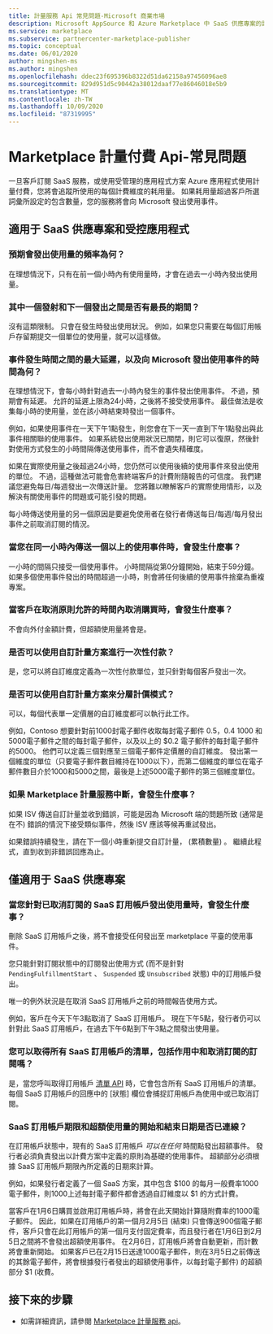 ```yaml
---
title: 計量服務 Api 常見問題-Microsoft 商業市場
description: Microsoft AppSource 和 Azure Marketplace 中 SaaS 供應專案的計量服務 Api 相關常見問題。
ms.service: marketplace
ms.subservice: partnercenter-marketplace-publisher
ms.topic: conceptual
ms.date: 06/01/2020
author: mingshen-ms
ms.author: mingshen
ms.openlocfilehash: ddec23f695396b8322d51da62158a97456096ae8
ms.sourcegitcommit: 829d951d5c90442a38012daaf77e86046018e5b9
ms.translationtype: MT
ms.contentlocale: zh-TW
ms.lasthandoff: 10/09/2020
ms.locfileid: "87319995"
---
```

# <a name="marketplace-metered-billing-apis---faq"></a>Marketplace 計量付費 Api-常見問題

一旦客戶訂閱 SaaS 服務，或使用受管理的應用程式方案 Azure 應用程式使用計量付費，您將會追蹤所使用的每個計費維度的耗用量。  如果耗用量超過客戶所選詞彙所設定的包含數量，您的服務將會向 Microsoft 發出使用事件。

## <a name="for-both-saas-offers-and-managed-apps"></a>適用于 SaaS 供應專案和受控應用程式

### <a name="how-often-is-it-expected-to-emit-usage"></a>預期會發出使用量的頻率為何？

在理想情況下，只有在前一個小時內有使用量時，才會在過去一小時內發出使用量。

### <a name="is-there-a-maximal-period-between-one-emission-and-the-next-one"></a>其中一個發射和下一個發出之間是否有最長的期間？

沒有這類限制。 只會在發生時發出使用狀況。 例如，如果您只需要在每個訂用帳戶存留期提交一個單位的使用量，就可以這樣做。

### <a name="what-is-the-maximum-delay-between-the-time-an-event-occurs-and-the-time-a-usage-event-is-emitted-to-microsoft"></a>事件發生時間之間的最大延遲，以及向 Microsoft 發出使用事件的時間為何？

在理想情況下，會每小時針對過去一小時內發生的事件發出使用事件。 不過，預期會有延遲。 允許的延遲上限為24小時，之後將不接受使用事件。 最佳做法是收集每小時的使用量，並在該小時結束時發出一個事件。

例如，如果使用事件在一天下午1點發生，則您會在下一天一直到下午1點發出與此事件相關聯的使用事件。  如果系統發出使用狀況已關閉，則它可以復原，然後針對使用方式發生的小時間隔傳送使用事件，而不會遺失精確度。

如果在實際使用量之後超過24小時，您仍然可以使用後續的使用事件來發出使用的單位。  不過，這種做法可能會危害終端客戶的計費附隨報告的可信度。  我們建議您避免每日/每週發出一次傳送計量。  您將難以瞭解客戶的實際使用情形，以及解決有關使用事件的問題或可能引發的問題。

每小時傳送使用量的另一個原因是要避免使用者在發行者傳送每日/每週/每月發出事件之前取消訂閱的情況。

### <a name="what-happens-when-you-send-more-than-one-usage-event-in-the-same-hour"></a>當您在同一小時內傳送一個以上的使用事件時，會發生什麼事？

一小時的間隔只接受一個使用事件。 小時間隔從第0分鐘開始，結束于59分鐘。  如果多個使用事件發出的時間超過一小時，則會將任何後續的使用事件捨棄為重複專案。

### <a name="what-happens-when-the-customer-cancels-the-purchase-within-the-time-allowed-by-the-cancellation-policy"></a>當客戶在取消原則允許的時間內取消購買時，會發生什麼事？

不會向外付金額計費，但超額使用量將會是。

### <a name="can-custom-meter-plans-be-used-for-one-time-payments"></a>是否可以使用自訂計量方案進行一次性付款？

是，您可以將自訂維度定義為一次性付款單位，並只針對每個客戶發出一次。

### <a name="can-custom-meter-plans-be-used-to-tiered-pricing-model"></a>是否可以使用自訂計量方案來分層計價模式？

可以，每個代表單一定價層的自訂維度都可以執行此工作。

例如，Contoso 想要針對前1000封電子郵件收取每封電子郵件 $0.5，$0.4 1000 和5000電子郵件之間的每封電子郵件，以及以上的 $0.2 電子郵件的每封電子郵件的5000。 他們可以定義三個對應至三個電子郵件定價層的自訂維度。 發出第一個維度的單位（只要電子郵件數目維持在1000以下），而第二個維度的單位在電子郵件數目介於1000和5000之間，最後是上述5000電子郵件的第三個維度單位。

### <a name="what-happens-if-the-marketplace-metering-service-has-an-outage"></a>如果 Marketplace 計量服務中斷，會發生什麼事？

如果 ISV 傳送自訂計量並收到錯誤，可能是因為 Microsoft 端的問題所致 (通常是在不) 錯誤的情況下接受類似事件，然後 ISV 應該等候再重試發出。

如果錯誤持續發生，請在下一個小時重新提交自訂計量， (累積數量) 。 繼續此程式，直到收到非錯誤回應為止。

## <a name="for-saas-offers-only"></a>僅適用于 SaaS 供應專案

### <a name="what-happens-when-you-emit-usage-for-a-saas-subscription-that-has-been-unsubscribed-already"></a>當您針對已取消訂閱的 SaaS 訂用帳戶發出使用量時，會發生什麼事？

刪除 SaaS 訂用帳戶之後，將不會接受任何發出至 marketplace 平臺的使用事件。

您只能針對訂閱狀態中的訂閱發出使用方式 (而不是針對 `PendingFulfillmentStart` 、 `Suspended` 或 `Unsubscribed` 狀態) 中的訂用帳戶發出。

唯一的例外狀況是在取消 SaaS 訂用帳戶之前的時間報告使用方式。

例如，客戶在今天下午3點取消了 SaaS 訂用帳戶。 現在下午5點，發行者仍可以針對此 SaaS 訂用帳戶，在過去下午6點到下午3點之間發出使用量。

### <a name="can-you-get-a-list-of-all-saas-subscriptions-including-active-and-unsubscribed-subscriptions"></a>您可以取得所有 SaaS 訂用帳戶的清單，包括作用中和取消訂閱的訂閱嗎？

是，當您呼叫取得訂用帳戶 [清單 API](pc-saas-fulfillment-api-v2.md#subscription-apis) 時，它會包含所有 SaaS 訂用帳戶的清單。 每個 SaaS 訂用帳戶的回應中的 [狀態] 欄位會捕捉訂用帳戶為使用中或已取消訂閱。

### <a name="are-the-start-and-end-dates-of-saas-subscription-term-and-overage-usage-emission-connected"></a>SaaS 訂用帳戶期限和超額使用量的開始和結束日期是否已連線？

在訂用帳戶狀態中，現有的 SaaS 訂用帳戶 *可以在任何* 時間點發出超額事件。 發行者必須負責發出以計費方案中定義的原則為基礎的使用事件。 超額部分必須根據 SaaS 訂用帳戶期限內所定義的日期來計算。 

例如，如果發行者定義了一個 SaaS 方案，其中包含 $100 的每月一般費率1000電子郵件，則1000上述每封電子郵件都會透過自訂維度以 $1 的方式計費。

當客戶在1月6日購買並啟用訂用帳戶時，將會在此天開始計算隨附費率的1000電子郵件。 因此，如果在訂用帳戶的第一個月2月5日 (結束) 只會傳送900個電子郵件，客戶只會在此訂用帳戶的第一個月支付固定費率，而且發行者在1月6日到2月5日之間將不會發出超額使用事件。 在2月6日，訂用帳戶將會自動更新，而計數將會重新開始。 如果客戶已在2月15日送達1000電子郵件，則在3月5日之前傳送的其餘電子郵件，將會根據發行者發出的超額使用事件，以每封電子郵件) 的超額部分 $1 (收費。

## <a name="next-steps"></a>接下來的步驟

- 如需詳細資訊，請參閱 [Marketplace 計量服務 api](./marketplace-metering-service-apis.md)。

